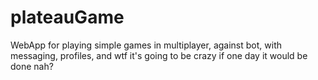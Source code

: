 # plateauGame
WebApp for playing simple games in multiplayer, against bot, with messaging, profiles, and wtf it's going to be crazy if one day it would be done nah?
